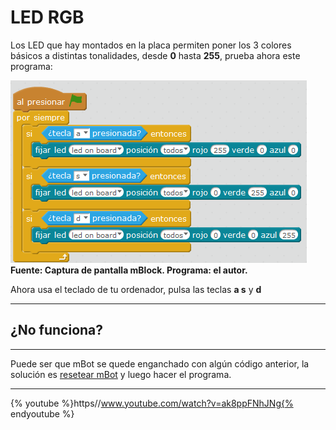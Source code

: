 
# LED RGB

Los LED que hay montados en la placa permiten poner los 3 colores básicos a distintas tonalidades, desde **0** hasta **255**, prueba ahora este programa:

![](img/intermitente-a-s-d.png)
**Fuente: Captura de pantalla mBlock. Programa: el autor.**

Ahora usa el teclado de tu ordenador, pulsa las teclas **a s** y **d**

****

## ¿No funciona?

****

Puede ser que mBot se quede enganchado con algún código anterior, la solución es [resetear mBot](http://aularagon.catedu.es/materialesaularagon2013/mbot/M1/resetear_mbot.html) y luego hacer el programa.

****

{% youtube %}https//www.youtube.com/watch?v=ak8ppFNhJNg{% endyoutube %}
## 


